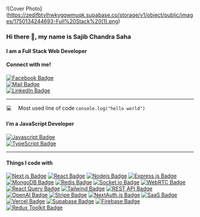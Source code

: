 ![Cover Photo]
(https://zedifbtvlhwkygqwmuqk.supabase.co/storage/v1/object/public/images/1750134244693-Full%20Stack%20(1).png)

### Hi there 👋, my name is Sajib Chandra Saha  
#### I am a Full Stack Web Developer  
#### Connect with me!  

[![Facebook Badge](https://img.shields.io/badge/Facebook-1877F2?style=for-the-badge&logo=facebook&logoColor=white)](https://www.facebook.com/sojib.saha.942145/)  
[![Mail Badge](https://img.shields.io/badge/Gmail-D14836?style=for-the-badge&logo=gmail&logoColor=white)](mailto:sahasojib0155@gmail.com)  
[![LinkedIn Badge](https://img.shields.io/badge/LinkedIn-0A66C2?style=for-the-badge&logo=linkedin&logoColor=white)](https://www.linkedin.com/in/sajib-chandra-saha-59457323a)

---

:computer: &emsp;Most used line of code `console.log("hello world")`  

#### I’m a JavaScript Developer  
[![Javascript Badge](https://img.shields.io/badge/-Javascript-F0DB4F?style=for-the-badge&labelColor=black&logo=javascript&logoColor=F0DB4F)](#)  
[![TypeScript Badge](https://img.shields.io/badge/-TypeScript-3178C6?style=for-the-badge&labelColor=black&logo=typescript&logoColor=3178C6)](#)

---

#### Things I code with  
[![Next.js Badge](https://img.shields.io/badge/-Next.js-000000?style=for-the-badge&labelColor=black&logo=next.js&logoColor=white)](#)
[![React Badge](https://img.shields.io/badge/-React-61DBFB?style=for-the-badge&labelColor=black&logo=react&logoColor=61DBFB)](#)
[![Nodejs Badge](https://img.shields.io/badge/-Nodejs-3C873A?style=for-the-badge&labelColor=black&logo=node.js&logoColor=3C873A)](#)
[![Express.js Badge](https://img.shields.io/badge/Express.js-000000?style=for-the-badge&logo=express&logoColor=white)](#)
[![MongoDB Badge](https://img.shields.io/badge/MongoDB-4EA94B?style=for-the-badge&logo=mongodb&logoColor=white)](#)
[![Redis Badge](https://img.shields.io/badge/Redis-DC382D?style=for-the-badge&logo=redis&logoColor=white)](#)
[![Socket.io Badge](https://img.shields.io/badge/Socket.io-010101?style=for-the-badge&logo=socket.io&logoColor=white)](#)
[![WebRTC Badge](https://img.shields.io/badge/WebRTC-333333?style=for-the-badge&logo=webrtc&logoColor=white)](#)
[![React Query Badge](https://img.shields.io/badge/React%20Query-FF4154?style=for-the-badge&logo=react-query&logoColor=white)](#)
[![Tailwind Badge](https://img.shields.io/badge/Tailwind%20CSS-092749?style=for-the-badge&logo=tailwindcss&logoColor=06B6D4&labelColor=000000)](#)
[![REST API Badge](https://img.shields.io/badge/REST%20API-02569B?style=for-the-badge&logo=api&logoColor=white)](#)
[![OpenAI Badge](https://img.shields.io/badge/OpenAI-412991?style=for-the-badge&logo=openai&logoColor=white)](#)
[![Stripe Badge](https://img.shields.io/badge/Stripe-008CDD?style=for-the-badge&logo=stripe&logoColor=white)](#)
[![NextAuth.js Badge](https://img.shields.io/badge/NextAuth.js-000000?style=for-the-badge&logo=nextauth&logoColor=white)](#)
[![SaaS Badge](https://img.shields.io/badge/SaaS-5E5DF0?style=for-the-badge&logo=saas&logoColor=white)](#)
[![Vercel Badge](https://img.shields.io/badge/Vercel-000000?style=for-the-badge&logo=vercel&logoColor=white)](#)
[![Supabase Badge](https://img.shields.io/badge/Supabase-3ECF8E?style=for-the-badge&logo=supabase&logoColor=white)](#)
[![Firebase Badge](https://img.shields.io/badge/Firebase-FFCA28?style=for-the-badge&logo=firebase&logoColor=white)](#)
[![Redux Toolkit Badge](https://img.shields.io/badge/Redux%20Toolkit-764ABC?style=for-the-badge&logo=redux&logoColor=white)](#)
